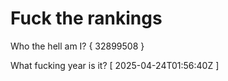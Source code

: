 # Fuck the rankings

Who the hell am I?
{ 32899508 }

What fucking year is it?
[ 2025-04-24T01:56:40Z ]
